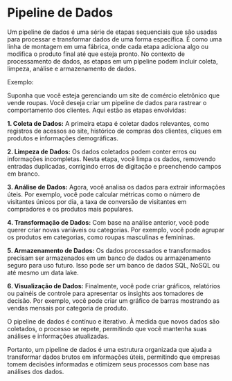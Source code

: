 # Pipeline de Dados

Um pipeline de dados é uma série de etapas sequenciais que são usadas para processar e transformar dados de uma forma específica. É como uma linha de montagem em uma fábrica, 
onde cada etapa adiciona algo ou modifica o produto final até que esteja pronto. No contexto de processamento de dados, as etapas em um pipeline podem incluir coleta,
limpeza, análise e armazenamento de dados.

Exemplo:

Suponha que você esteja gerenciando um site de comércio eletrônico que vende roupas. Você deseja criar um pipeline de dados para rastrear o comportamento dos clientes.
Aqui estão as etapas envolvidas:

**1. Coleta de Dados:** A primeira etapa é coletar dados relevantes, como registros de acessos ao site, histórico de compras dos clientes, cliques em produtos
e informações demográficas.

**2. Limpeza de Dados:** Os dados coletados podem conter erros ou informações incompletas. Nesta etapa, você limpa os dados, removendo entradas duplicadas,
corrigindo erros de digitação e preenchendo campos em branco.

**3. Análise de Dados:** Agora, você analisa os dados para extrair informações úteis. Por exemplo, você pode calcular métricas como o número de visitantes únicos
por dia, a taxa de conversão de visitantes em compradores e os produtos mais populares.

**4. Transformação de Dados:** Com base na análise anterior, você pode querer criar novas variáveis ou categorias. Por exemplo, você pode agrupar os produtos
em categorias, como roupas masculinas e femininas.

**5. Armazenamento de Dados:** Os dados processados e transformados precisam ser armazenados em um banco de dados ou armazenamento seguro para uso futuro.
Isso pode ser um banco de dados SQL, NoSQL ou até mesmo um data lake.

**6. Visualização de Dados:** Finalmente, você pode criar gráficos, relatórios ou painéis de controle para apresentar os insights aos tomadores de decisão.
Por exemplo, você pode criar um gráfico de barras mostrando as vendas mensais por categoria de produto.

O pipeline de dados é contínuo e iterativo. À medida que novos dados são coletados, o processo se repete, permitindo que você mantenha suas análises e informações atualizadas.

Portanto, um pipeline de dados é uma estrutura organizada que ajuda a transformar dados brutos em informações úteis, permitindo que empresas tomem decisões informadas
e otimizem seus processos com base nas análises dos dados.
